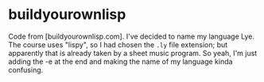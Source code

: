 # buildyourownlisp

Code from [buildyourownlisp.com]. I've decided to name my language Lye. The course uses "lispy", so I had chosen the `.ly` file extension; but apparently that is already taken by a sheet music program. So yeah, I'm just adding the -e at the end and making the name of my language kinda confusing.
